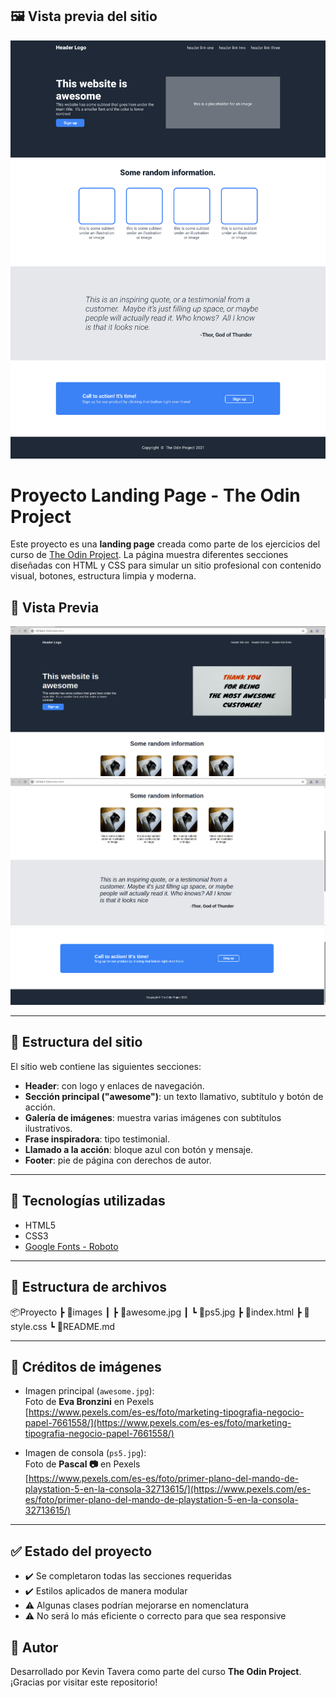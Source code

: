 ## 🖼️ Vista previa del sitio

![Vista previa del sitio](./images/01.png)


# Proyecto Landing Page - The Odin Project

Este proyecto es una **landing page** creada como parte de los ejercicios del curso de [The Odin Project](https://www.theodinproject.com/). La página muestra diferentes secciones diseñadas con HTML y CSS para simular un sitio profesional con contenido visual, botones, estructura limpia y moderna.

## 📸 Vista Previa

![Vista previa 1](./images/web-01.png)  
![Vista previa 2](./images/web-02.png)  
![Vista previa 3](./images/web-03.png)

---

## 🧩 Estructura del sitio

El sitio web contiene las siguientes secciones:

- **Header**: con logo y enlaces de navegación.
- **Sección principal ("awesome")**: un texto llamativo, subtítulo y botón de acción.
- **Galería de imágenes**: muestra varias imágenes con subtítulos ilustrativos.
- **Frase inspiradora**: tipo testimonial.
- **Llamado a la acción**: bloque azul con botón y mensaje.
- **Footer**: pie de página con derechos de autor.

---

## 🎨 Tecnologías utilizadas

- HTML5
- CSS3
- [Google Fonts - Roboto](https://fonts.google.com/specimen/Roboto)

---

## 📁 Estructura de archivos

📦Proyecto
┣ 📂images
┃ ┣ 📜awesome.jpg
┃ ┗ 📜ps5.jpg
┣ 📜index.html
┣ 📜style.css
┗ 📜README.md


---

## 🙏 Créditos de imágenes

- Imagen principal (`awesome.jpg`):  
  Foto de **Eva Bronzini** en Pexels  
  [https://www.pexels.com/es-es/foto/marketing-tipografia-negocio-papel-7661558/](https://www.pexels.com/es-es/foto/marketing-tipografia-negocio-papel-7661558/)

- Imagen de consola (`ps5.jpg`):  
  Foto de **Pascal 📷** en Pexels  
  [https://www.pexels.com/es-es/foto/primer-plano-del-mando-de-playstation-5-en-la-consola-32713615/](https://www.pexels.com/es-es/foto/primer-plano-del-mando-de-playstation-5-en-la-consola-32713615/)

---

## ✅ Estado del proyecto

- ✔️ Se completaron todas las secciones requeridas
- ✔️ Estilos aplicados de manera modular
- ⚠️ Algunas clases podrían mejorarse en nomenclatura
- ⚠️ No será lo más eficiente o correcto para que sea responsive


## 🧠 Autor

Desarrollado por Kevin Tavera como parte del curso **The Odin Project**.  
¡Gracias por visitar este repositorio!
